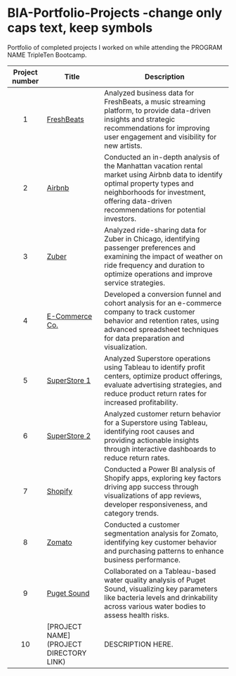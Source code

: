 # BIA-Portfolio-Projects -change only caps text, keep symbols
Portfolio of completed projects I worked on while attending the PROGRAM NAME TripleTen Bootcamp.

| Project number | Title | Description |
| :-----------: | ----------- |----------- |
| 1 | [FreshBeats](https://github.com/VanlyJackson0620/BIA-Portfolio-Projects/tree/main/FreshBeats) | Analyzed business data for FreshBeats, a music streaming platform, to provide data-driven insights and strategic recommendations for improving user engagement and visibility for new artists. |
| 2 | [Airbnb](https://github.com/VanlyJackson0620/BIA-Portfolio-Projects/tree/main/Airbnb) | Conducted an in-depth analysis of the Manhattan vacation rental market using Airbnb data to identify optimal property types and neighborhoods for investment, offering data-driven recommendations for potential investors. |
| 3 | [Zuber](https://github.com/VanlyJackson0620/BIA-Portfolio-Projects/tree/main/Zuber) | Analyzed ride-sharing data for Zuber in Chicago, identifying passenger preferences and examining the impact of weather on ride frequency and duration to optimize operations and improve service strategies. |
| 4 | [E-Commerce Co.](https://github.com/VanlyJackson0620/BIA-Portfolio-Projects/tree/main/E-Commerce%20Co) | Developed a conversion funnel and cohort analysis for an e-commerce company to track customer behavior and retention rates, using advanced spreadsheet techniques for data preparation and visualization. |
| 5 | [SuperStore 1](https://github.com/VanlyJackson0620/BIA-Portfolio-Projects/tree/main/SuperStore%201) | Analyzed Superstore operations using Tableau to identify profit centers, optimize product offerings, evaluate advertising strategies, and reduce product return rates for increased profitability. |
| 6 | [SuperStore 2](https://github.com/VanlyJackson0620/BIA-Portfolio-Projects/tree/main/SuperStore%202) | Analyzed customer return behavior for a Superstore using Tableau, identifying root causes and providing actionable insights through interactive dashboards to reduce return rates. |
| 7 | [Shopify](https://github.com/VanlyJackson0620/BIA-Portfolio-Projects/tree/main/Shopify) | Conducted a Power BI analysis of Shopify apps, exploring key factors driving app success through visualizations of app reviews, developer responsiveness, and category trends. |
| 8 | [Zomato](https://github.com/VanlyJackson0620/BIA-Portfolio-Projects/tree/main/Zomato) | Conducted a customer segmentation analysis for Zomato, identifying key customer behavior and purchasing patterns to enhance business performance. |
| 9 | [Puget Sound](https://github.com/VanlyJackson0620/BIA-Portfolio-Projects/tree/main/Puget%20Sound) | Collaborated on a Tableau-based water quality analysis of Puget Sound, visualizing key parameters like bacteria levels and drinkability across various water bodies to assess health risks. |
| 10| [PROJECT NAME](PROJECT DIRECTORY LINK) | DESCRIPTION HERE. |


